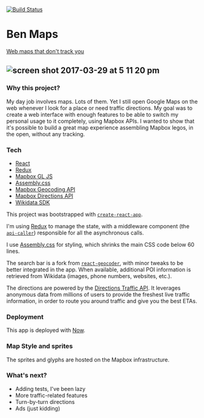 [![Build Status](https://travis-ci.org/benjamintd/ben-maps.svg?branch=master)](https://travis-ci.org/benjamintd/ben-maps)

# Ben Maps

[Web maps that don't track you](https://maps.benjamintd.com)

## ![screen shot 2017-03-29 at 5 11 20 pm](https://cloud.githubusercontent.com/assets/11202803/24481982/098cf8f8-14a3-11e7-8f91-c4f8061aece8.png)

### Why this project?

My day job involves maps. Lots of them. Yet I still open Google Maps on the web whenever I look for a place or need traffic directions. My goal was to create a web interface with enough features to be able to switch my personal usage to it completely, using Mapbox APIs. I wanted to show that it's possible to build a great map experience assembling Mapbox legos, in the open, without any tracking.

### Tech

- [React](https://facebook.github.io/react/)
- [Redux](http://redux.js.org/)
- [Mapbox GL JS](https://www.mapbox.com/mapbox-gl-js/api/)
- [Assembly.css](https://www.mapbox.com/assembly/)
- [Mapbox Geocoding API](https://www.mapbox.com/api-documentation/#geocoding)
- [Mapbox Directions API](https://www.mapbox.com/api-documentation/#directions)
- [Wikidata SDK](https://github.com/maxlath/wikidata-sdk)

This project was bootstrapped with [`create-react-app`](https://github.com/facebookincubator/create-react-app).

I'm using [Redux](http://redux.js.org/) to manage the state, with a middleware component (the [`api-caller`](https://github.com/benjamintd/mapbox-maps/tree/master/src/api-caller)) responsible for all the asynchronous calls.

I use [Assembly.css](https://www.mapbox.com/assembly/) for styling, which shrinks the main CSS code below 60 lines.

The search bar is a fork from [`react-geocoder`](https://github.com/mapbox/react-geocoder), with minor tweaks to be better integrated in the app. When available, additional POI information is retrieved from Wikidata (images, phone numbers, websites, etc.).

The directions are powered by the [Directions Traffic API](https://www.mapbox.com/api-documentation/#directions). It leverages anonymous data from millions of users to provide the freshest live traffic information, in order to route you around traffic and give you the best ETAs.

### Deployment

This app is deployed with [Now](https://zeit.co/now).

### Map Style and sprites

The sprites and glyphs are hosted on the Mapbox infrastructure.

### What's next?

- Adding tests, I've been lazy
- More traffic-related features
- Turn-by-turn directions
- Ads (just kidding)

